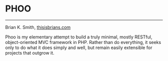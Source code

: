 PHOO
====
***
Brian K. Smith, [thisisbrians.com](http://thisisbrians.com/)

Phoo is my elementary attempt to build a truly minimal, mostly RESTful, object-oriented MVC framework in PHP. Rather than do everything, it seeks only to do what it does simply and well, but remain easily extensible for projects that outgrow it.